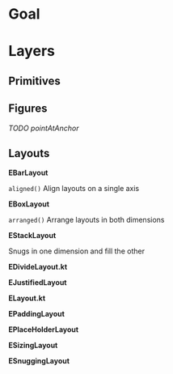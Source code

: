 # Goal

# Layers

## Primitives

## Figures


*TODO pointAtAnchor*

## Layouts
**EBarLayout**

`aligned()` Align layouts on a single axis

**EBoxLayout**

`arranged()` Arrange layouts in both dimensions

**EStackLayout**

Snugs in one dimension and fill the other

**EDivideLayout.kt**


**EJustifiedLayout**

**ELayout.kt**

**EPaddingLayout**

**EPlaceHolderLayout**

**ESizingLayout**

**ESnuggingLayout**

